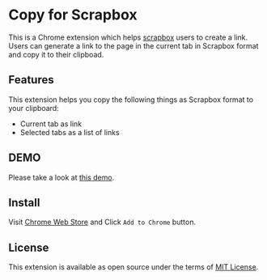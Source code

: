 # Copy for Scrapbox

This is a Chrome extension which helps [scrapbox](https://scrapbox.io/) users to create a link.
Users can generate a link to the page in the current tab in Scrapbox format and copy it to their clipboad.

## Features

This extension helps you copy the following things as Scrapbox format to your clipboard:

- Current tab as link
- Selected tabs as a list of links

## DEMO

Please take a look at [this demo](https://www.youtube.com/watch?v=prKgvy8d9-c).

## Install

Visit [Chrome Web Store](https://chrome.google.com/webstore/detail/copy-for-scrapbox/kalhokahkhkmbkiliieonfdmdeajlnog) and Click `Add to Chrome` button.

## License

This extension is available as open source under the terms of [MIT License](https://github.com/satoryu/copy-for-scrapbox/blob/main/LICENSE).
